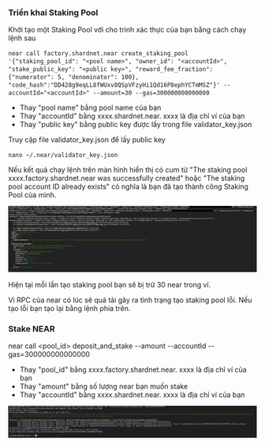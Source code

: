 ### Triển khai Staking Pool

Khởi tạo một Staking Pool với cho trình xác thực của bạn bằng cách chạy lệnh sau
```
near call factory.shardnet.near create_staking_pool '{"staking_pool_id": "<pool name>", "owner_id": "<accountId>", "stake_public_key": "<public key>", "reward_fee_fraction": {"numerator": 5, "denominator": 100}, "code_hash":"DD428g9eqLL8fWUxv8QSpVFzyHi1Qd16P8ephYCTmMSZ"}' --accountId="<accountId>" --amount=30 --gas=300000000000000
```

* Thay "pool name" bằng pool name của bạn
* Thay "accountId" bằng xxxx.shardnet.near. xxxx là địa chỉ ví của bạn
* Thay "public key" bằng public key được lấy trong file validator_key.json

Truy cập file validator_key.json để lấy public key
```
nano ~/.near/validator_key.json
```
  
Nếu kết quả chạy lệnh trên màn hình hiển thị có cum từ "The staking pool xxxx.factory.shardnet.near was successfully created" hoặc "The staking pool account ID already exists" có nghĩa là bạn đã tạo thành công Staking Pool của mình.
  
![img](./image/Staking-pool-01.png)

Hiện tại mỗi lần tạo staking pool bạn sẽ bị trừ 30 near trong ví.
  
Vì RPC của near có lúc sẽ quá tải gây ra tình trạng tạo staking pool lỗi. Nếu tạo lỗi bạn tạo lại bằng lệnh phía trên.

### Stake NEAR

near call <pool_id> deposit_and_stake --amount <amount> --accountId <accountId> --gas=300000000000000

* Thay "pool_id" bằng xxxx.factory.shardnet.near. xxxx là địa chỉ ví của bạn
* Thay "amount" bằng số lượng near bạn muốn stake
* Thay "accountId" bằng xxxx.shardnet.near. xxxx là địa chỉ ví của bạn
  
![img](./image/Staking-pool-02.png)
